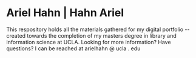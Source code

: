# Ariel Hahn | Hahn Ariel 

This respository holds all the materials gathered for my digital portfolio -- created towards the completion of my masters degree in library and information science at UCLA. Looking for more information? Have questions? I can be reached at arielhahn @ ucla . edu 


